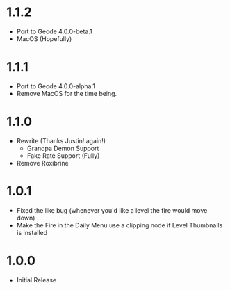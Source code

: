 # 1.1.2
 - Port to Geode 4.0.0-beta.1
 - MacOS (Hopefully)
   
# 1.1.1
 - Port to Geode 4.0.0-alpha.1
 - Remove MacOS for the time being.
   
# 1.1.0
- Rewrite (Thanks Justin! again!)
  - Grandpa Demon Support
  - Fake Rate Support (Fully)
- Remove Roxibrine
  
# 1.0.1
- Fixed the like bug (whenever you'd like a level the fire would move down)
- Make the Fire in the Daily Menu use a clipping node if Level Thumbnails is installed

# 1.0.0
- Initial Release
